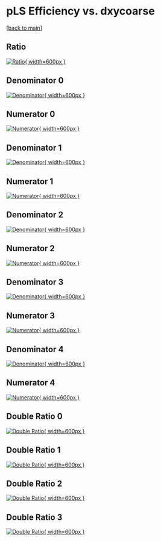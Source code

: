 # pLS Efficiency vs. dxycoarse

[[back to main](./)]



## Ratio

[![Ratio](../mtv/var/pLS_vtr_11_-1_eff_dxycoarse.png){ width=600px }](../mtv/var/pLS_vtr_11_-1_eff_dxycoarse.pdf)

## Denominator 0

[![Denominator](../mtv/den/pLS_vtr_11_-1_eff_dxycoarse_den0.png){ width=600px }](../mtv/den/pLS_vtr_11_-1_eff_dxycoarse_den0.pdf)

## Numerator 0

[![Numerator](../mtv/num/pLS_vtr_11_-1_eff_dxycoarse_num0.png){ width=600px }](../mtv/num/pLS_vtr_11_-1_eff_dxycoarse_num0.pdf)

## Denominator 1

[![Denominator](../mtv/den/pLS_vtr_11_-1_eff_dxycoarse_den1.png){ width=600px }](../mtv/den/pLS_vtr_11_-1_eff_dxycoarse_den1.pdf)

## Numerator 1

[![Numerator](../mtv/num/pLS_vtr_11_-1_eff_dxycoarse_num1.png){ width=600px }](../mtv/num/pLS_vtr_11_-1_eff_dxycoarse_num1.pdf)

## Denominator 2

[![Denominator](../mtv/den/pLS_vtr_11_-1_eff_dxycoarse_den2.png){ width=600px }](../mtv/den/pLS_vtr_11_-1_eff_dxycoarse_den2.pdf)

## Numerator 2

[![Numerator](../mtv/num/pLS_vtr_11_-1_eff_dxycoarse_num2.png){ width=600px }](../mtv/num/pLS_vtr_11_-1_eff_dxycoarse_num2.pdf)

## Denominator 3

[![Denominator](../mtv/den/pLS_vtr_11_-1_eff_dxycoarse_den3.png){ width=600px }](../mtv/den/pLS_vtr_11_-1_eff_dxycoarse_den3.pdf)

## Numerator 3

[![Numerator](../mtv/num/pLS_vtr_11_-1_eff_dxycoarse_num3.png){ width=600px }](../mtv/num/pLS_vtr_11_-1_eff_dxycoarse_num3.pdf)

## Denominator 4

[![Denominator](../mtv/den/pLS_vtr_11_-1_eff_dxycoarse_den4.png){ width=600px }](../mtv/den/pLS_vtr_11_-1_eff_dxycoarse_den4.pdf)

## Numerator 4

[![Numerator](../mtv/num/pLS_vtr_11_-1_eff_dxycoarse_num4.png){ width=600px }](../mtv/num/pLS_vtr_11_-1_eff_dxycoarse_num4.pdf)

## Double Ratio 0

[![Double Ratio](../mtv/ratio/pLS_vtr_11_-1_eff_dxycoarse_ratio0.png){ width=600px }](../mtv/ratio/pLS_vtr_11_-1_eff_dxycoarse_ratio0.pdf)

## Double Ratio 1

[![Double Ratio](../mtv/ratio/pLS_vtr_11_-1_eff_dxycoarse_ratio1.png){ width=600px }](../mtv/ratio/pLS_vtr_11_-1_eff_dxycoarse_ratio1.pdf)

## Double Ratio 2

[![Double Ratio](../mtv/ratio/pLS_vtr_11_-1_eff_dxycoarse_ratio2.png){ width=600px }](../mtv/ratio/pLS_vtr_11_-1_eff_dxycoarse_ratio2.pdf)

## Double Ratio 3

[![Double Ratio](../mtv/ratio/pLS_vtr_11_-1_eff_dxycoarse_ratio3.png){ width=600px }](../mtv/ratio/pLS_vtr_11_-1_eff_dxycoarse_ratio3.pdf)

